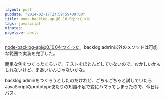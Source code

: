 ```yaml
---
layout: post
pubdate: "2014-02-17T23:59:59+09:00"
title: node-backlog-api@0.10.0をつくった
tags: javascript
minutes: 
pagetype: posts
---
```

node-backlog-api@0.10.0をつくった。backlog.admin以外のメソッドは可能な範囲で実装を完了した。

簡単な例をつくったくらいで、テストをほとんどしていないので、おかしいかもしれないけど、まあいいんじゃないかな。

backlog.adminをつくろうとしたのだけれど、ごちゃごちゃと試していたらJavaScriptのprototypeあたりの知識不足で変にハマってしまったので、今日はパス。

